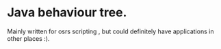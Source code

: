 # Java behaviour tree.


Mainly written for osrs scripting , but could definitely have applications in other places :).
